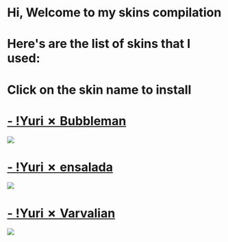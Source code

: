 # Hi, Welcome to my skins compilation
# Here's are the list of skins that I used:
# Click on the skin name to install
# [- !Yuri ✗ Bubbleman](https://yurikiosu.s-ul.eu/MpXKViDo)
![](https://osu.ppy.sh/ss/13482924/c0c9)

# [- !Yuri ✗ ensalada](https://yurikiosu.s-ul.eu/0Wdhq4ag)
![](https://imgur.com/g9pZ7Sj.png)

# [- !Yuri ✗ Varvalian](https://yurikiosu.s-ul.eu/PXgbquni)
![](https://osu.ppy.sh/ss/13482922/3b77)
